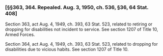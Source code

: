### [§§363, 364. Repealed. Aug. 3, 1950, ch. 536, §36, 64 Stat. 408] ###

Section 363, act Aug. 4, 1949, ch. 393, 63 Stat. 523, related to retiring or dropping for disabilities not incident to service. See section 1207 of Title 10, Armed Forces.

Section 364, act Aug. 4, 1949, ch. 393, 63 Stat. 523, related to dropping for disabilities due to vicious habits. See section 1207 of Title 10.